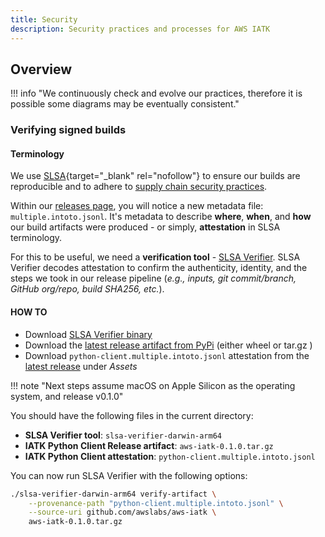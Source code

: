 ```yaml
---
title: Security
description: Security practices and processes for AWS IATK
---
```


<!-- markdownlint-disable MD041 MD043 -->

## Overview

!!! info "We continuously check and evolve our practices, therefore it is possible some diagrams may be eventually consistent."

<!-- --8<-- "SECURITY.md" -->

### Verifying signed builds

#### Terminology

We use [SLSA](https://slsa.dev/spec/v1.0/about){target="_blank" rel="nofollow"} to ensure our builds are reproducible and to adhere to [supply chain security practices](https://slsa.dev/spec/v1.0/threats-overview).

Within our [releases page](https://github.com/awslabs/aws-iatk/releases), you will notice a new metadata file: `multiple.intoto.jsonl`. It's metadata to describe **where**, **when**, and **how** our build artifacts were produced - or simply, **attestation** in SLSA terminology.

For this to be useful, we need a **verification tool** - [SLSA Verifier](https://github.com/slsa-framework/slsa-verifier). SLSA Verifier decodes attestation to confirm the authenticity, identity, and the steps we took in our release pipeline (_e.g., inputs, git commit/branch, GitHub org/repo, build SHA256, etc._).

#### HOW TO

* Download [SLSA Verifier binary](https://github.com/slsa-framework/slsa-verifier#download-the-binary)
* Download the [latest release artifact from PyPi](https://pypi.org/project/aws-iatk/#files) (either wheel or tar.gz )
* Download `python-client.multiple.intoto.jsonl` attestation from the [latest release](https://github.com/awslabs/aws-iatk/releases/latest) under _Assets_

!!! note "Next steps assume macOS on Apple Silicon as the operating system, and release v0.1.0"

You should have the following files in the current directory:

* **SLSA Verifier tool**: `slsa-verifier-darwin-arm64`
* **IATK Python Client Release artifact**: `aws-iatk-0.1.0.tar.gz`
* **IATK Python Client attestation**: `python-client.multiple.intoto.jsonl`

You can now run SLSA Verifier with the following options:

```bash
./slsa-verifier-darwin-arm64 verify-artifact \
    --provenance-path "python-client.multiple.intoto.jsonl" \
    --source-uri github.com/awslabs/aws-iatk \
    aws-iatk-0.1.0.tar.gz
```
